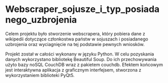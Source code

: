 # Webscraper_sojusze_i_typ_posiadanego_uzbrojenia
Celem projektu było stworzenie webscrapera, który pobiera dane z wikipedii dotyczące członkostwa państw w sojuszach i posiadanego uzbrojenia oraz wyciagnięcie na tej podstawie pewnych wniosków.

Projekt został w całości wykonany w języku Python. W celu pozyskania danych wykorzystano bibliotekę Beautiful Soup. Do ich przechowywania użyto bazy noSQL CouchDB wraz z pakietem couchdb. Efektem końcowym jest interaktywna aplikacja z graficznym interfejsem, stworzona z wykorzystaniem biblioteki PyQt5.
